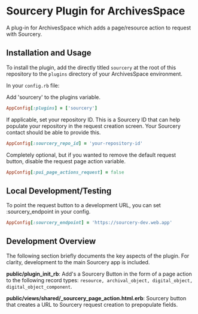 # Sourcery Plugin for ArchivesSpace

A plug-in for ArchivesSpace which adds a page/resource action to request with Sourcery.

## Installation and Usage

To install the plugin, add the directly titled `sourcery` at the root of this repository to the `plugins` directory of your ArchivesSpace environment.

In your `config.rb` file: 

Add 'sourcery' to the plugins variable.
```ruby
AppConfig[:plugins] = ['sourcery']
```

If applicable, set your repository ID.  This is a Sourcery ID that can help populate your repository in the request creation screen. Your Sourcery contact should be able to provide this.
```ruby
AppConfig[:sourcery_repo_id] = 'your-repository-id'
```

Completely optional, but if you wanted to remove the default request button, disable the request page action variable.
```ruby
AppConfig[:pui_page_actions_request] = false
```

## Local Development/Testing

To point the request button to a development URL, you can set :sourcery_endpoint in your config.

```ruby
AppConfig[:sourcery_endpoint] = 'https://sourcery-dev.web.app'
```

## Development Overview

The following section briefly documents the key aspects of the plugin. For clarity, development to the main Sourcery app is included.

**public/plugin_init_rb**: Add's a Sourcery Button in the form of a page action to the following record types: `resource, archival_object, digital_object, digital_object_component`.

**public/views/shared/_sourcery_page_action.html.erb**: Sourcery button that creates a URL to Sourcery request creation to prepopulate fields.
